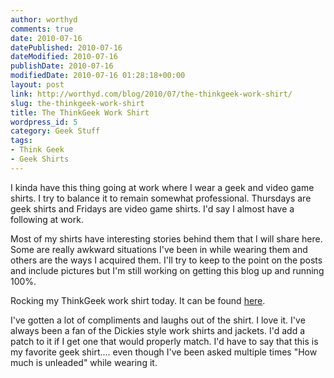 ```yaml
---
author: worthyd
comments: true
date: 2010-07-16 
datePublished: 2010-07-16  
dateModified: 2010-07-16 
publishDate: 2010-07-16  
modifiedDate: 2010-07-16 01:28:18+00:00
layout: post
link: http://worthyd.com/blog/2010/07/the-thinkgeek-work-shirt/
slug: the-thinkgeek-work-shirt
title: The ThinkGeek Work Shirt
wordpress_id: 5
category: Geek Stuff 
tags:
- Think Geek
- Geek Shirts
---
```


I kinda have this thing going at work where I wear a geek and video game shirts.  I try to balance it to remain somewhat professional.  Thursdays are geek shirts and Fridays are video game shirts.  I'd say I almost have a following at work. 

Most of my shirts have interesting stories behind them that I will share here.  Some are really awkward situations I've been in while wearing them and others are the ways I acquired them.  I'll try to keep to the point on the posts and include pictures but I'm still working on getting this blog up and running 100%.

Rocking my ThinkGeek work shirt today. It can be found [here](http://www.thinkgeek.com/tshirts-apparel/golfshirts/6616/).  

I've gotten a lot of compliments and laughs out of the shirt. I love it.  I've always been a fan of the Dickies style work shirts and jackets.  I'd add a patch to it if I get one that would properly match.  I'd have to say that this is my favorite geek shirt.... even though I've been asked multiple times "How much is unleaded" while wearing it.
